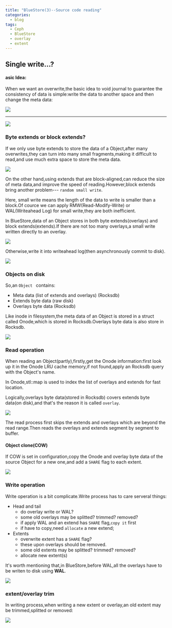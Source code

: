 ```yaml
---
title: "BlueStore(3)--Source code reading"
categories:
  - blog
tags:
  - Ceph
  - BlueStore
  - overlay
  - extent
---
```


## Single write...?

#### asic Idea:

When we want an overwrite,the basic idea to void journal to guarantee the consistency of data is simple:write the data to another space and then change the meta data:

![](http://cezvf.img47.wal8.com/img47/544731_20160503164529/146226628361.png)

---


![](http://cezvf.img47.wal8.com/img47/544731_20160503164529/146226628471.png)

### Byte extends or block extends?

If we only use byte extends to store the data of a Object,after many overwrites,they can turn into many small fragments,making it difficult to read,and use much extra space to store the meta data.

![](http://cezvf.img47.wal8.com/img47/544731_20160503164529/146226628301.png)

On the other hand,using extends that are block-aligned,can reduce the size of meta data,and improve the speed of reading.However,block extends bring another
problem--- `random small write`.

Here, small write means the length of the data to write is smaller than a block.Of cource we can apply RMW(Read-Modify-Write) or WAL(Writeahead Log) for small write,they are both inefficient.

In BlueStore,data of an Object stores in both byte extends(overlays) and block extends(extends).If there are not too many overlays,a small write written directly to an overlay.

![](http://cezvf.img47.wal8.com/img47/544731_20160503164529/146226628737.png)

Otherwise,write it into writeahead log(then asynchronously commit to disk).

![](http://cezvf.img47.wal8.com/img47/544731_20160503164529/146226628612.png)

### Objects on disk

So,an `Object ` contains:
* Meta data (list of extends and overlays) (Rocksdb)
* Extends byte data (raw disk)
* Overlays byte data (Rocksdb)

Like inode in filesystem,the meta data of an Object is stored in a struct called Onode,which is stored in Rocksdb.Overlays byte data is also store in Rocksdb.

![](http://cezvf.img47.wal8.com/img47/544731_20160503164529/146226628802.png)

### Read operation

When reading an Object(partly),firstly,get the Onode information:first look up it in the Onode LRU cache memory,if not found,apply an Rocksdb query with the Object's name.

In Onode,stl::map is used to index the list of overlays and extends for fast location.

Logically,overlays byte data(stored in Rocksdb) covers extends byte data(on disk),and that's the reason it is called `overlay`.

![](http://cezvf.img47.wal8.com/img47/544731_20160503164529/146226628897.png)

The read process first skips the extends and overlays which are beyond the read range.Then reads the overlays and extends segment by segment to buffer.

#### Object clone(COW)

If COW is set in configuration,copy the Onode and overlay byte data of the source Object for a new one,and add a `SHARE` flag to each extent.

![](http://cezvf.img47.wal8.com/img47/544731_20160503164529/146226628985.png)

### Write operation

Write operation is a bit complicate.Write process has to care serveral things:
* Head and tail
  * do overlay write or WAL?
  * some old overlays may be splitted? trimmed? removed?
  * if apply WAL and an extend has `SHARE` flag,`copy it` first
  * if have to copy,need `allocate` a new extend;
* Extents
  * overwrite extent has a `SHARE` flag?
  * these upon overlays should be removed.
  * some old extents may be splitted? trimmed? removed?
  * allocate new extent(s)

It's worth mentioning that,in BlueStore,before WAL,all the overlays have to  be writen to disk using **WAL**.

![](http://cezvf.img47.wal8.com/img47/544731_20160503164529/146226629062.png)

### extent/overlay trim

In writing process,when writing a new extent or overlay,an old extent may be trimmed,splitted or removed:

![](http://cezvf.img47.wal8.com/img47/544731_20160503164529/146226628232.png)

